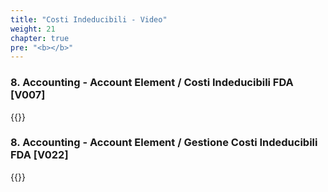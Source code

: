 ```yaml
---
title: "Costi Indeducibili - Video"
weight: 21
chapter: true
pre: "<b></b>"
--- 
```

 
### 8. Accounting  - Account Element  /  Costi Indeducibili FDA [V007]
{{<youtube fZqBFGqaqIA>}}

### 8. Accounting - Account Element / Gestione Costi Indeducibili FDA [V022]
{{<youtube DQIFKpAxoCs>}}
